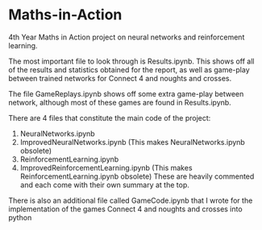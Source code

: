 # Maths-in-Action
4th Year Maths in Action project on neural networks and reinforcement learning.

The most important file to look through is Results.ipynb.
This shows off all of the results and statistics obtained for the report,
as well as game-play between trained networks for Connect 4 and noughts and crosses.

The file GameReplays.ipynb shows off some extra game-play between network,
although most of these games are found in Results.ipynb. 

There are 4 files that constitute the main code of the project:
1) NeuralNetworks.ipynb
2) ImprovedNeuralNetworks.ipynb  (This makes NeuralNetworks.ipynb obsolete)
3) ReinforcementLearning.ipynb
4) ImprovedReinforcementLearning.ipynb  (This makes ReinforcementLearning.ipynb obsolete)
These are heavily commented and each come with their own summary at the top.

There is also an additional file called GameCode.ipynb that I wrote for the
implementation of the games Connect 4 and noughts and crosses into python

